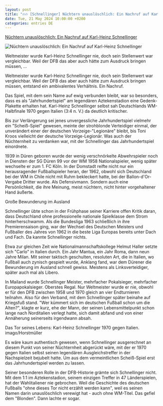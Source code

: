 ```yaml
---
layout: post
title: "🔥🔥 [Schnellinger] Nüchtern unauslöschlich: Ein Nachruf auf Karl-Heinz Schnellinger"
date: Tue, 21 May 2024 10:00:00 +0200
categories: entries DE
---
```

[Nüchtern unauslöschlich: Ein Nachruf auf Karl-Heinz Schnellinger](https://www.kicker.de/nuechtern-unausloeschlich-ein-nachruf-auf-karl-heinz-schnellinger-1026710/artikel)

![Nüchtern unauslöschlich: Ein Nachruf auf Karl-Heinz Schnellinger](https://derivates.kicker.de/image/upload/c_crop%2Cx_0%2Cy_338%2Cw_4000%2Ch_2250/w_1200%2Cq_auto/v1/2024/05/21/80d1d951-0f5a-472f-9abc-7dab6a42622b.jpeg)

Weltmeister wurde Karl-Heinz Schnellinger nie, doch sein Stellenwert war vergleichbar. Weil der DFB das aber auch hätte zum Ausdruck bringen müssen, ...

Weltmeister wurde Karl-Heinz Schnellinger nie, doch sein Stellenwert war vergleichbar. Weil der DFB das aber auch hätte zum Ausdruck bringen müssen, entstand ein ambivalentes Verhältnis. Ein Nachruf.

Das Spiel, mit dem sein Name auf ewig verbunden bleibt, war so besonders, dass es als "Jahrhundertspiel" am legendären Aztekenstadion eine Gedenk-Plakette erhalten hat. Karl-Heinz Schnellinger selbst sah Deutschlands WM-Halbfinale 1970 gegen Italien (3:4 n. V.) da deutlich kritischer.

Bis zur Verlängerung sei jenes unvergessliche Jahrhundertspiel vielmehr ein "Scheiß-Spiel" gewesen, meinte der strohblonde Verteidiger einmal, der unverändert einer der deutschen Vorzeige-"Legionäre" bleibt, bis Toni Kroos vielleicht der deutsche Vorzeige-Legionär. Was auch der Nüchternheit zu verdanken war, mit der Schnellinger das Jahrhundertspiel einordnete.

1939 in Düren geboren wurde der wenig verschnörkelte Abwehrspieler noch in Diensten der SG Düren 99 vor der WM 1958 Nationalspieler, wenig später wechselte er zum 1. FC Köln. In der Domstadt reifte nicht nur ein herausragender Fußballspieler heran, der 1962, obwohl sich Deutschland bei der WM in Chile nicht mit Ruhm bekleckert hatte, bei der Ballon-d'Or-Vergabe Dritter wurde. Als Defensivmann. Sondern auch eine Persönlichkeit, die ihre Meinung, meist nüchtern, nicht hinter vorgehaltener Hand äußerte.

Große Bewunderung im Ausland

Schnellinger übte schon in der Frühphase seiner Karriere offen Kritik daran, dass Deutschland ohne professionelle nationale Spielklasse dem Strom hinterherschwamm. Als die Bundesliga 1963 schließlich in ihre Premierensaison ging, war der Wechsel des Deutschen Meisters und Fußballer des Jahres von 1962 in die beste Liga Europas bereits unter Dach und Fach. Da kannte Schnellinger nichts.

Etwa zur gleichen Zeit wie Nationalmannschaftskollege Helmut Haller setzte sich "Carlo" in Italien durch. Ein Jahr Mantua, ein Jahr Roma, dann neun Jahre Milan. Mit seiner taktisch geschulten, resoluten Art, die in Italien, wo Fußball auch zynisch gespielt wurde, Anklang fand, war dem Dürener die Bewunderung im Ausland schnell gewiss. Meistens als Linksverteidiger, später auch mal als Libero.

In Mailand wurde Schnellinger Meister, mehrfacher Pokalsieger, mehrfacher Europapokalsieger. Oberstes Regal. Nur Weltmeister wurde er nie, obwohl er für den DFB zwischen 1958 und 1970 gleich an vier Endturnieren teilnahm. Also für den Verband, mit dem Schnellinger später beinahe auf Kriegsfuß stand. "Wer kümmert sich im deutschen Fußball schon um die Alten?", klagte er kurz, ehe der Mann, der seinen Lebensmittelpunkt schon lange nach Norditalien verlegt hatte, sich damit abfand und von einer Annäherung seinerseits irgendwann absah.

Das Tor seines Lebens: Karl-Heinz Schnellinger 1970 gegen Italien. imago/Horstmüller

Es wäre kaum authentisch gewesen, wenn Schnellinger ausgerechnet an diesem Punkt von seiner Nüchternheit abgerückt wäre, mit der er 1970 gegen Italien selbst seinen legendären Ausgleichstreffer in der Nachspielzeit bejubelt hatte. Um aus dem vermeintlichen Scheiß-Spiel erst das Jahrhundertspiel werden zu lassen.

Seiner besonderen Rolle in der DFB-Historie grämte sich Schnellinger nicht. Mit dem 1:1 im Aztekenstadion, seinem einzigen Treffer in 47 Länderspielen, hat der Wahlitaliener nie gebrochen. Weil die Geschichte des deutschen Fußballs "ohne dieses Tor nicht erzählt werden kann", weil es seinen Namen darin unauslöschlich verewigt hat - auch ohne WM-Titel. Das gefiel dem "Blonden". Dann lachte er sogar.


